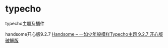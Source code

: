 # typecho
typecho主题及插件

handsome开心版9.2.7 [Handsome – 一如少年般模样Typecho主题 9.2.7 开心版破解版](https://www.wucuoym.com/7178_h_y_r_s_n_b_m_y_t_z_t_k_x_b_p_j_b.html)
